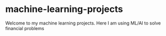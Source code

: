 # machine-learning-projects
Welcome to my machine learning projects. Here I am using ML/AI to solve financial problems
